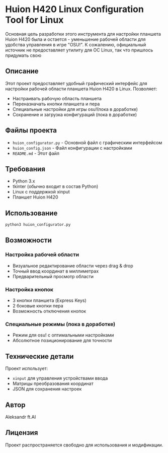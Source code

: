 # Huion H420 Linux Configuration Tool for Linux

Основная цель разработки этого инструмента для настройки планшета Huion H420 была и остается - уменьшение рабочей области для удобства управления в игре "OSU!".
К сожалению, официальный источник не предоставляет утилиту для OC Linux, так что пришлось придумать свою  

## Описание

Этот проект предоставляет удобный графический интерфейс для настройки рабочей области планшета Huion H420 в Linux. Позволяет:

- Настраивать рабочую область планшета
- Переназначать кнопки планшета и пера
- Специальные настройки для игры osu!(пока в доработке)
- Сохранение и загрузка конфигураций (пока в доработке)

## Файлы проекта

- `huion_configurator.py` - Основной файл с графическим интерфейсом
- `huion_config.json` - Файл конфигурации с настройками
- `README.md` - Этот файл

## Требования

- Python 3.x
- tkinter (обычно входит в состав Python)
- Linux с поддержкой xinput
- Планшет Huion H420

## Использование

```bash
python3 huion_configurator.py
```

## Возможности

### Настройка рабочей области
- Визуальное редактирование области через drag & drop
- Точный ввод координат в миллиметрах
- Предварительный просмотр области

### Настройка кнопок
- 3 кнопки планшета (Express Keys)
- 2 боковые кнопки пера
- Возможность отключения кнопок

### Специальные режимы (пока в доработке)
- Режим для osu! с оптимальными настройками
- Абсолютное позиционирование для точности

## Технические детали

Проект использует:
- `xinput` для управления устройствами ввода
- Матрицы преобразования координат
- JSON для сохранения настроек

## Автор

Aleksandr ft.AI

## Лицензия

Проект распространяется свободно для использования и модификации.
